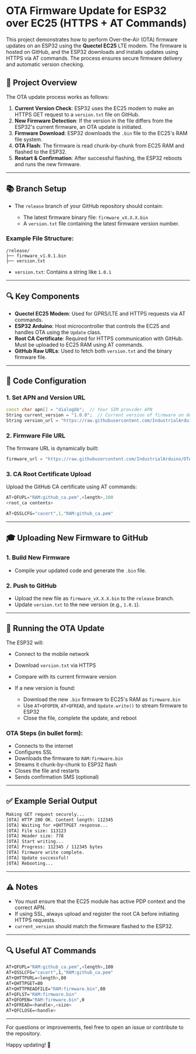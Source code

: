 # OTA Firmware Update for ESP32 over EC25 (HTTPS + AT Commands)

This project demonstrates how to perform Over-the-Air (OTA) firmware updates on an ESP32 using the **Quectel EC25** LTE modem. The firmware is hosted on GitHub, and the ESP32 downloads and installs updates using HTTPS via AT commands. The process ensures secure firmware delivery and automatic version checking.

## 📅 Project Overview

The OTA update process works as follows:

1. **Current Version Check**: ESP32 uses the EC25 modem to make an HTTPS GET request to a `version.txt` file on GitHub.
2. **New Firmware Detection**: If the version in the file differs from the ESP32's current firmware, an OTA update is initiated.
3. **Firmware Download**: ESP32 downloads the `.bin` file to the EC25's RAM file system.
4. **OTA Flash**: The firmware is read chunk-by-chunk from EC25 RAM and flashed to the ESP32.
5. **Restart & Confirmation**: After successful flashing, the ESP32 reboots and runs the new firmware.

---

## 📚 Branch Setup

* The `release` branch of your GitHub repository should contain:

  * The latest firmware binary file: `firmware_vX.X.X.bin`
  * A `version.txt` file containing the latest firmware version number.

### Example File Structure:

```
/release/
├── firmware_v1.0.1.bin
├── version.txt
```

* `version.txt`: Contains a string like `1.0.1`

---

## 🔍 Key Components

* **Quectel EC25 Modem**: Used for GPRS/LTE and HTTPS requests via AT commands.
* **ESP32 Arduino**: Host microcontroller that controls the EC25 and handles OTA using the `Update` class.
* **Root CA Certificate**: Required for HTTPS communication with GitHub. Must be uploaded to EC25 RAM using AT commands.
* **GitHub Raw URLs**: Used to fetch both `version.txt` and the binary firmware file.

---

## 📝 Code Configuration

### 1. Set APN and Version URL

```cpp
const char apn[] = "dialogbb";  // Your SIM provider APN
String current_version = "1.0.0";  // Current version of firmware on device
String version_url = "https://raw.githubusercontent.com/IndustrialArduino/OTA-on-ESP/release/version.txt";
```

### 2. Firmware File URL

The firmware URL is dynamically built:

```cpp
firmware_url = "https://raw.githubusercontent.com/IndustrialArduino/OTA-on-ESP/release/firmware_v" + new_version + ".bin";
```

### 3. CA Root Certificate Upload

Upload the GitHub CA certificate using AT commands:

```cpp
AT+QFUPL="RAM:github_ca.pem",<length>,100
<root_ca contents>

AT+QSSLCFG="cacert",1,"RAM:github_ca.pem"
```

---

## 🎓 Uploading New Firmware to GitHub

### 1. Build New Firmware

* Compile your updated code and generate the `.bin` file.

### 2. Push to GitHub

* Upload the new file as `firmware_vX.X.X.bin` to the `release` branch.
* Update `version.txt` to the new version (e.g., `1.0.1`).

---

## 🔄 Running the OTA Update

The ESP32 will:

* Connect to the mobile network
* Download `version.txt` via HTTPS
* Compare with its current firmware version
* If a new version is found:

  * Download the new `.bin` firmware to EC25's RAM as `firmware.bin`
  * Use `AT+QFOPEN`, `AT+QFREAD`, and `Update.write()` to stream firmware to ESP32
  * Close the file, complete the update, and reboot

### OTA Steps (in bullet form):

* Connects to the internet
* Configures SSL
* Downloads the firmware to `RAM:firmware.bin`
* Streams it chunk-by-chunk to ESP32 flash
* Closes the file and restarts
* Sends confirmation SMS (optional)

---

## ✅ Example Serial Output

```bash
Making GET request securely...
[OTA] HTTP 200 OK. Content length: 112345
[OTA] Waiting for +QHTTPGET response...
[OTA] File size: 113123
[OTA] Header size: 778
[OTA] Start writing...
[OTA] Progress: 112345 / 112345 bytes
[OTA] Firmware write complete.
[OTA] Update successful!
[OTA] Rebooting...
```

---

## ⚠️ Notes

* You must ensure that the EC25 module has active PDP context and the correct APN.
* If using SSL, always upload and register the root CA before initiating HTTPS requests.
* `current_version` should match the firmware flashed to the ESP32.

---

## 🔍 Useful AT Commands

```bash
AT+QFUPL="RAM:github_ca.pem",<length>,100
AT+QSSLCFG="cacert",1,"RAM:github_ca.pem"
AT+QHTTPURL=<length>,80
AT+QHTTPGET=80
AT+QHTTPREADFILE="RAM:firmware.bin",80
AT+QFLST="RAM:firmware.bin"
AT+QFOPEN="RAM:firmware.bin",0
AT+QFREAD=<handle>,<size>
AT+QFCLOSE=<handle>
```

---

For questions or improvements, feel free to open an issue or contribute to the repository.

Happy updating! 🚀
